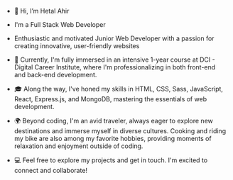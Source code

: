 - 👋  Hi, I’m Hetal Ahir
  
- I'm a Full Stack Web Developer

- Enthusiastic and motivated Junior Web Developer with a passion for creating innovative, user-friendly websites
  
- 🔭  Currently, I'm fully immersed in an intensive 1-year course at DCI - Digital Career Institute, where I'm professionalizing in both front-end and back-end development.

- 🎓  Along the way, I've honed my skills in HTML, CSS, Sass, JavaScript, React, Express.js, and MongoDB, mastering the essentials of web development.
  
- 🌍  Beyond coding, I'm an avid traveler, always eager to explore new destinations and immerse myself in diverse cultures. Cooking and riding my bike are also among my favorite hobbies, providing moments of relaxation and enjoyment outside of coding.

- 💻  Feel free to explore my projects and get in touch. I'm excited to connect and collaborate!



